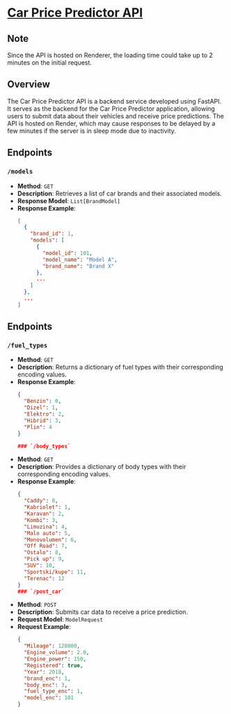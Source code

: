 # [Car Price Predictor API](https://price-predictor-model-api.onrender.com)

## Note 

Since the API is hosted on Renderer, the loading time could take up to 2 minutes on the initial request.

## Overview

The Car Price Predictor API is a backend service developed using FastAPI. It serves as the backend for the Car Price Predictor application, allowing users to submit data about their vehicles and receive price predictions. The API is hosted on Render, which may cause responses to be delayed by a few minutes if the server is in sleep mode due to inactivity.

## Endpoints

### `/models`

- **Method**: `GET`
- **Description**: Retrieves a list of car brands and their associated models.
- **Response Model**: `List[BrandModel]`
- **Response Example**:
  ```json
  [
    {
      "brand_id": 1,
      "models": [
        {
          "model_id": 101,
          "model_name": "Model A",
          "brand_name": "Brand X"
        },
        ...
      ]
    },
    ...
  ]

## Endpoints

### `/fuel_types`

- **Method**: `GET`
- **Description**: Returns a dictionary of fuel types with their corresponding encoding values.
- **Response Example**:
  ```json
  {
    "Benzin": 0,
    "Dizel": 1,
    "Elektro": 2,
    "Hibrid": 3,
    "Plin": 4
  }

  ### `/body_types`

- **Method**: `GET`
- **Description**: Provides a dictionary of body types with their corresponding encoding values.
- **Response Example**:
  ```json
  {
    "Caddy": 0,
    "Kabriolet": 1,
    "Karavan": 2,
    "Kombi": 3,
    "Limuzina": 4,
    "Malo auto": 5,
    "Monovolumen": 6,
    "Off Road": 7,
    "Ostalo": 8,
    "Pick up": 9,
    "SUV": 10,
    "Sportski/kupe": 11,
    "Terenac": 12
  }
  ### `/post_car`

- **Method**: `POST`
- **Description**: Submits car data to receive a price prediction.
- **Request Model**: `ModelRequest`
- **Request Example**:
  ```json
  {
    "Mileage": 120000,
    "Engine_volume": 2.0,
    "Engine_power": 150,
    "Registered": true,
    "Year": 2018,
    "brand_enc": 1,
    "body_enc": 3,
    "fuel_type_enc": 1,
    "model_enc": 101
  }
 

